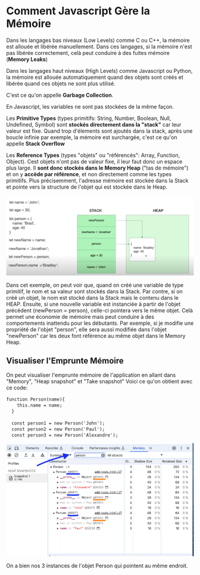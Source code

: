 # Comment Javascript Gère la Mémoire

Dans les langages bas niveaux (Low Levels) comme C ou C++, la mémoire est allouée et libérée manuellement. Dans ces langages, si la mémoire n'est pas libérée correctement, celà peut conduire à des fuites mémoire (**Memory Leaks**)

Dans les langages haut niveaux (High Levels) comme Javascript ou Python, la mémoire est allouée automatiquement quand des objets sont créés et libérée quand ces objets ne sont plus utilisé.

C'est ce qu'on appelle **Garbage Collection**.

En Javascript, les variables ne sont pas stockées de la même façon.

Les **Primitive Types** (types primitifs: String, Number, Boolean, Null, Undefined, Symbol) sont **stockés directement dans la "stack"** car leur valeur est fixe.
Quand trop d'élements sont ajoutés dans la stack, après une boucle infinie par exemple, la mémoire est surchargée, c'est ce qu'on appelle **Stack Overflow**

Les **Reference Types** (types "objets" ou "référencés": Array, Function, Object). Cest objets n'ont pas de valeur fixe, il leur faut donc un espace plus large. Il **sont donc stockés dans le Memory Heap** ("tas de mémoire") et on y **accède par référence**, et non directement comme les types primitifs.
Plus précisemment, l'adresse mémoire est stockée dans la Stack et pointe vers la structure de l'objet qui est stockée dans le Heap.

![alt text](./img/memory.png)

Dans cet exemple, on peut voir que, quand on créé une variable de type primitif, le nom et sa valeur sont stockés dans la Stack. Par contre, si on créé un objet, le nom est stocké dans la Stack mais le contenu dans le HEAP. Ensuite, si une nouvelle variable est instanciée à partir de l'objet précédent (newPerson = person), celle-ci pointera vers le même objet.
Celà permet une économie de mémoire mais peut conduire à des comportements inattendu pour les débutants.
Par exemple, si je modifie une propriété de l'objet "person", elle sera aussi modifiée dans l'objet "newPerson" car les deux font référence au même objet dans le Memory Heap.

## Visualiser l'Emprunte Mémoire

On peut visualiser l'emprunte mémoire de l'application en allant dans "Memory", "Heap snapshot" et "Take snapshot"
Voici ce qu'on obtient avec ce code:

```
function Person(name){
    this.name = name;
  }

  const person1 = new Person('John');
  const person2 = new Person('Paul');
  const person3 = new Person('Alexandre');
```

![alt text](./img/heap-snapshot.png)

On a bien nos 3 instances de l'objet Person qui pointent au même endroit.
